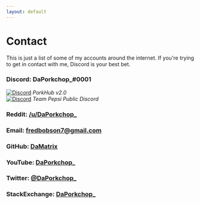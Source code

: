 ```yaml
---
layout: default
---
```

# Contact

This is just a list of some of my accounts around the internet. If you're trying to get in contact with me, Discord is your best bet.

### Discord: **DaPorkchop_#0001**

[![Discord](https://img.shields.io/discord/428813657816956929.svg)](https://discord.gg/FrBHHCk) *PorkHub v2.0*  
[![Discord](https://img.shields.io/discord/356205695093178389.svg)](https://discord.gg/DPbMFQe) *Team Pepsi Public Discord*

### Reddit: [/u/DaPorkchop_](https://old.reddit.com/user/DaPorkchop_/)

### Email: [fredbobson7@gmail.com](mailto:fredbobson7@gmail.com)

### GitHub: [DaMatrix](https://github.com/DaMatrix)

### YouTube: [DaPorkchop_](https://www.youtube.com/channel/UCXvSjAgVHgNPJ9skUff1bRg)

### Twitter: [@DaPorkchop_](https://twitter.com/DaPorkchop_)

### StackExchange: [DaPorkchop_](http://stackexchange.com/users/5537437/daporkchop)
